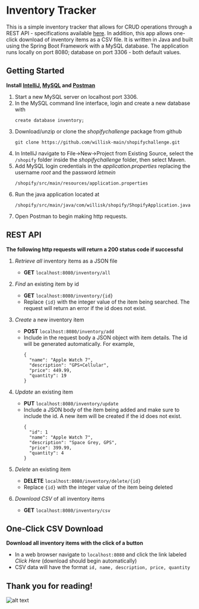 # Inventory Tracker

This is a simple inventory tracker that allows for CRUD operations through a REST API - specifications available [here](https://docs.google.com/document/d/1oO6BjQaskAn294iZ34094TIVOb5-kR7jgIcRNnLzFe8/edit?usp=sharing). In addition, this app allows one-click download of inventory items as a CSV file. It is written in Java and built using the Spring Boot Framework with a MySQL database. The application runs locally on port 8080; database on port 3306 - both default values. 

## Getting Started
**Install [IntelliJ](https://www.jetbrains.com/idea/download/?fromIDE=#section=windows), [MySQL](https://dev.mysql.com/downloads/mysql/) and [Postman](https://www.postman.com/downloads/)**
   1. Start a new MySQL server on localhost port 3306.
   2. In the MySQL command line interface, login and create a new database with
      ```
      create database inventory;
      ```
   3. Download/unzip or clone the *shopifychallenge* package from github 
      ```
      git clone https://github.com/willisk-main/shopifychallenge.git
      ```
   4. In IntelliJ navigate to File->New->Project from Existing Source, select the `/shopify` folder inside the *shopifychallenge* folder, then select Maven. 
   5. Add MySQL login credentials in the *application.properties* replacing the username *root* and the password *letmein*
      ```
      /shopify/src/main/resources/application.properties
      ```
   6. Run the java application located at 
      ```
      /shopify/src/main/java/com/willisk/shopify/ShopifyApplication.java
      ```
   7. Open Postman to begin making http requests.  

## REST API
**The following http requests will return a 200 status code if successful**

1. *Retrieve all* inventory items as a JSON file
    - **GET**  ```localhost:8080/inventory/all```


2. *Find* an existing item by id
    - **GET** ```localhost:8080/inventory/{id}```
    - Replace `{id}` with the integer value of the item being searched. The request will return an error if the id does not exist.


4. *Create* a new inventory item 
    - **POST** ```localhost:8080/inventory/add```
    - Include in the request body a JSON object with item details. The id will be generated automatically. For example,
      ```
      {
        "name": "Apple Watch 7",
        "description": "GPS+Cellular",
        "price": 449.99,
        "quantity": 19
      }
      ```

3. *Update* an existing item 
    - **PUT** ```localhost:8080/inventory/update```
    - Include a JSON body of the item being added and make sure to include the id. A new item will be created if the id does not exist.
      ```
      {
        "id": 1
        "name": "Apple Watch 7",
        "description": "Space Grey, GPS",
        "price": 399.99,
        "quantity": 4
      }    
      ```
4. *Delete* an existing item 
    - **DELETE** ```localhost:8080/inventory/delete/{id}```
    - Replace `{id}` with the integer value of the item being deleted

5. *Download CSV* of all inventory items
    - **GET** ```localhost:8080/inventory/csv```

## One-Click CSV Download
**Download all inventory items with the click of a button**

- In a web browser navigate to `localhost:8080` and click the link labeled *Click Here* (download should begin automatically)
- CSV data will have the format ```id, name, description, price, quantity```
      
## Thank you for reading!
![alt text](https://cdn.shopify.com/s/files/1/0611/1605/5788/t/2/assets/shopify-internships-logo.svg?v=5409994561124683960 "Shopify Internships")
